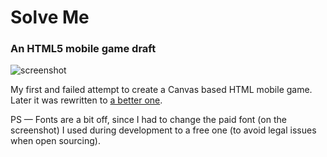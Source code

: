 # Solve Me
### An HTML5 mobile game draft
![screenshot](http://s17.postimage.org/9dzgj9s9r/Screen_Shot_2013_03_07_at_20_23_01.png)

My first and failed attempt to create a Canvas based HTML mobile game. Later it was rewritten to [a better one](https://github.com/mihhail-lapushkin/ancient-riddle-cocoonjs).

PS — Fonts are a bit off, since I had to change the paid font (on the screenshot) I used during development to a free one (to avoid legal issues when open sourcing).
